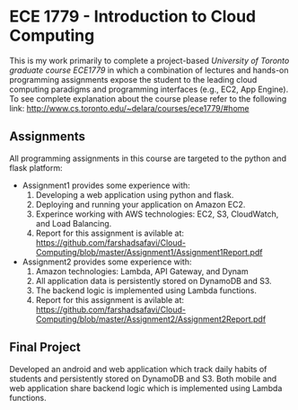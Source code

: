 # ECE 1779 - Introduction to Cloud Computing
This is my work primarily to complete a project-based _University of Toronto graduate course ECE1779_ in which a combination of lectures and hands-on programming assignments expose the student to the leading cloud computing paradigms and programming interfaces (e.g., EC2, App Engine). 
To see complete explanation about the course please refer to the following link:
http://www.cs.toronto.edu/~delara/courses/ece1779/#home

## Assignments
All programming assignments in this course are targeted to the  python and flask platform:
- Assignment1 provides some experience with: 
    1. Developing a web application using python and flask.
    2. Deploying and running your application on Amazon EC2.
    3. Experince working with AWS technologies: EC2, S3, CloudWatch, and Load Balancing.
    4. Report for this assignment is avilable at:  https://github.com/farshadsafavi/Cloud-Computing/blob/master/Assignment1/Assignment1Report.pdf
- Assignment2 provides some experience with: 
    1. Amazon technologies: Lambda, API Gateway, and Dynam
    2. All application data is persistently stored on DynamoDB and S3.
    3. The backend logic is implemented using Lambda functions.
    4. Report for this assignment is avilable at:  https://github.com/farshadsafavi/Cloud-Computing/blob/master/Assignment2/Assignment2Report.pdf

## Final Project 
Developed an android and web application which  track daily habits of students and persistently stored on DynamoDB and S3. Both mobile and web application share backend logic which is implemented using Lambda functions.
